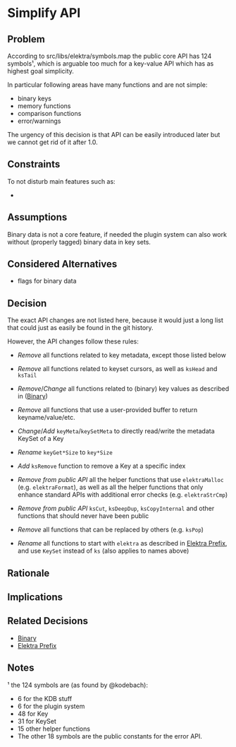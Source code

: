 # Simplify API

## Problem

According to src/libs/elektra/symbols.map the public core API has 124 symbols¹, which
is arguable too much for a key-value API which has as highest goal simplicity.

In particular following areas have many functions and are not simple:

- binary keys
- memory functions
- comparison functions
- error/warnings

The urgency of this decision is that API can be easily introduced later but we cannot
get rid of it after 1.0.

## Constraints

To not disturb main features such as:

-

## Assumptions

Binary data is not a core feature, if needed the plugin system can also work without (properly tagged) binary data in key sets.

## Considered Alternatives

- flags for binary data

## Decision

The exact API changes are not listed here, because it would just a long list that could just as easily be found in the git history.

However, the API changes follow these rules:

- _Remove_ all functions related to key metadata, except those listed below
- _Remove_ all functions related to keyset cursors, as well as `ksHead` and `ksTail`
- _Remove_/_Change_ all functions related to (binary) key values as described in ([Binary](binary.md))
- _Remove_ all functions that use a user-provided buffer to return keyname/value/etc.
- _Change_/_Add_ `keyMeta`/`keySetMeta` to directly read/write the metadata KeySet of a Key
- _Rename_ `keyGet*Size` to `key*Size`
- _Add_ `ksRemove` function to remove a Key at a specific index
- _Remove from public API_ all the helper functions that use `elektraMalloc` (e.g. `elektraFormat`), as well as all the helper functions that only enhance standard APIs with additional error checks (e.g. `elektraStrCmp`)
- _Remove from public API_ `ksCut`, `ksDeepDup`, `ksCopyInternal` and other functions that should never have been public

- _Remove_ all functions that can be replaced by others (e.g. `ksPop`)
- _Rename_ all functions to start with `elektra` as described in [Elektra Prefix](elektra_prefix.md), and use `KeySet` instead of `ks` (also applies to names above)

## Rationale

## Implications

## Related Decisions

- [Binary](binary.md)
- [Elektra Prefix](elektra_prefix.md)

## Notes

¹ the 124 symbols are (as found by @kodebach):

- 6 for the KDB stuff
- 6 for the plugin system
- 48 for Key
- 31 for KeySet
- 15 other helper functions
- The other 18 symbols are the public constants for the error API.
